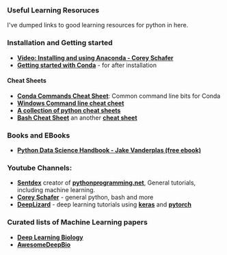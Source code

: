 ### Useful Learning Resoruces

I've dumped links to good learning resources for python in here.

### Installation and Getting started

* [**Video: Installing and using Anaconda - Corey Schafer**](https://www.youtube.com/watch?v=YJC6ldI3hWk&t=599s)
* [**Getting started with Conda**](https://docs.conda.io/projects/conda/en/latest/user-guide/getting-started.html) - for after installation

#### Cheat Sheets
* [**Conda Commands Cheat Sheet**](https://docs.conda.io/projects/conda/en/latest/_downloads/843d9e0198f2a193a3484886fa28163c/conda-cheatsheet.pdf): Common command line bits for Conda
* [**Windows Command line cheat cheet**](http://www.cs.columbia.edu/~sedwards/classes/2015/1102-fall/Command%20Prompt%20Cheatsheet.pdf)
* [**A collection of python cheat sheets**](https://ehmatthes.github.io/pcc/cheatsheets/README.html)
* [**Bash Cheat Sheet**](https://devhints.io/bash) an another [**cheat sheet**](https://github.com/LeCoupa/awesome-cheatsheets/blob/master/languages/bash.sh)

### Books and EBooks
* [**Python Data Science Handbook - Jake Vanderplas (free ebook)**](https://jakevdp.github.io/PythonDataScienceHandbook/index.html)

### Youtube Channels:
* [**Sentdex**](https://www.youtube.com/user/sentdex?app=desktop) creator of [**pythonprogramming.net**](https://pythonprogramming.net/), General tutorials, including machine learning.
* [**Corey Schafer**](https://www.youtube.com/user/schafer5) - general python, bash and more
* [**DeepLizard**](https://www.youtube.com/channel/UC4UJ26WkceqONNF5S26OiVw) - deep learning tutorials using [**keras**](https://www.youtube.com/playlist?list=PLZbbT5o_s2xrwRnXk_yCPtnqqo4_u2YGL) and [**pytorch**](https://www.youtube.com/playlist?list=PLZbbT5o_s2xrfNyHZsM6ufI0iZENK9xgG)

### Curated lists of Machine Learning papers
* [**Deep Learning Biology**](https://github.com/hussius/deeplearning-biology)
* [**AwesomeDeepBio**](https://github.com/gokceneraslan/awesome-deepbio)

